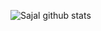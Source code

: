 ![Sajal github stats](https://github-readme-stats.vercel.app/api?username=salroid&show_icons=true&theme=radical)


